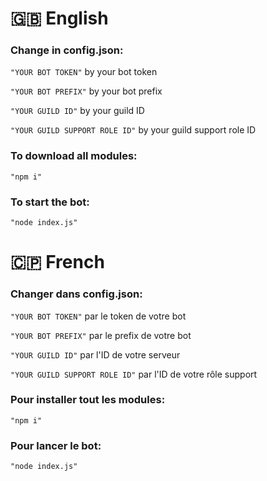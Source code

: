 # 🇬🇧 English
### Change in config.json:

`"YOUR BOT TOKEN"` by your bot token

`"YOUR BOT PREFIX"` by your bot prefix

`"YOUR GUILD ID"` by your guild ID

`"YOUR GUILD SUPPORT ROLE ID"` by your guild support role ID


### To download all modules:

`"npm i"`


### To start the bot:

`"node index.js"`

# 🇨🇵 French
### Changer dans config.json:

`"YOUR BOT TOKEN"` par le token de votre bot

`"YOUR BOT PREFIX"` par le prefix de votre bot

`"YOUR GUILD ID"` par l'ID de votre serveur

`"YOUR GUILD SUPPORT ROLE ID"` par l'ID de votre rôle support


### Pour installer tout les modules:

`"npm i"`


### Pour lancer le bot:

`"node index.js"`
